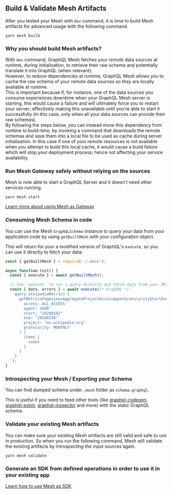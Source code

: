 ## Build & Validate Mesh Artifacts

After you tested your Mesh with `dev` command, it is time to build Mesh artifacts for advanced usage with the following command.

```
yarn mesh build
```

### Why you should build Mesh artifacts?

With `dev` command, GraphQL Mesh fetches your remote data sources at runtime, during initialisation, to retrieve their raw schema and potentially translate it into GraphQL (when relevant).  
However, to reduce dependencies at runtime, GraphQL Mesh allows you to cache the raw schema of your remote data sources so they are locally available at runtime.  
This is important because if, for instance, one of the data sources you consume experiences downtime when your GraphQL Mesh server is starting, this would cause a failure and will ultimately force you to restart your server; effectively making this unavailable until you're able to start it successfully (in this case, only when all your data sources can provide their raw schemas).  
By following the steps below, you can instead move this dependency from runtime to build-time, by invoking a command that downloads the remote schemas and save them into a local file to be used as cache during server initialisation. In this case if one of your remote resources is not available when you attempt to build this local cache, it would cause a build failure which will stop your deployment process; hence not affecting your service availability.

### Run Mesh Gateway safely without relying on the sources

Mesh is now able to start a GraphQL Server and it doesn't need other services running.

```
yarn mesh start
```

[Learn more about using Mesh as Gateway](/docs/recipes/as-gateway)

### Consuming Mesh Schema in code

You can use the Mesh `GraphQLSchema` instance to query your data from your application code by using `getBuiltMesh` with your configuration object.

This will return for your a modified version of GraphQL's `execute`, so you can use it directly to fetch your data:

```js
const { getBuiltMesh } = require('./.mesh');

async function test() {
  const { execute } = await getBuiltMesh();

  // Use `execute` to run a query directly and fetch data from your APIs
  const { data, errors } = await execute(/* GraphQL */ `
    query wikipediaMetrics {
      getMetricsPageviewsAggregateProjectAccessAgentGranularityStartEnd(
        access: ALL_ACCESS
        agent: USER
        start: "20200101"
        end: "20200226"
        project: "en.wikipedia.org"
        granularity: MONTHLY
      ) {
        items {
          views
        }
      }
    }
  `);
}
```

### Introspecting your Mesh / Exporting your Schema

You can find dumped schema under `.mesh` folder as `schema.graphql`.

This is useful if you need to feed other tools (like [graphql-codegen](https://graphql-code-generator.com/), [graphql-eslint](https://github.com/dotansimha/graphql-eslint), [graphql-inspector](https://graphql-inspector.com/) and more) with the static GraphQL schema.

### Validate your existing Mesh artifacts

You can make sure your existing Mesh artifacts are still valid and safe to use in production. So when you run the following command, Mesh will validate the existing artifacts by introspecting the input sources again.

```
yarn mesh validate
```

### Generate an SDK from defined operations in order to use it in your existing app

[Learn how to use Mesh as SDK](/docs/recipes/as-sdk.md)
